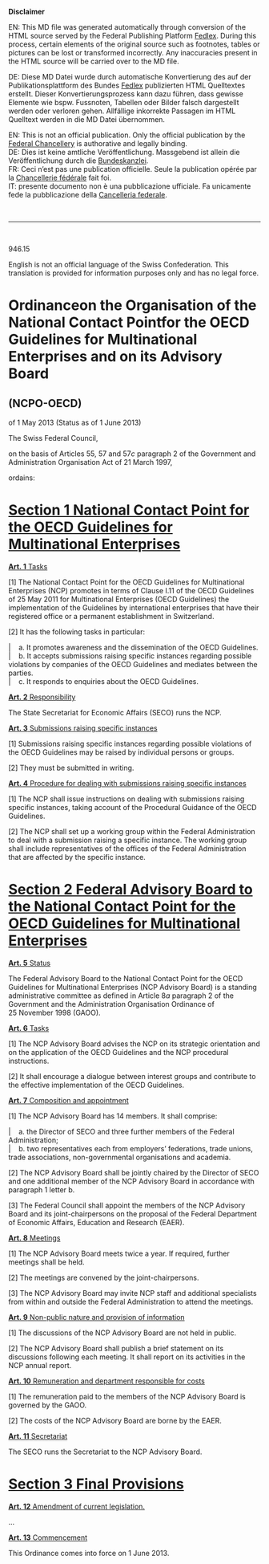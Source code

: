 
**Disclaimer**  

EN: This MD file was generated automatically through conversion of the HTML source served by the Federal Publishing Platform [Fedlex](https://www.fedlex.admin.ch/).
During this process, certain elements of the original source such as footnotes, tables or pictures can be lost or transformed incorrectly. Any inaccuracies present in the HTML source will be carried over to the MD file.  

DE: Diese MD Datei wurde durch automatische Konvertierung des auf der Publikationsplattform des Bundes [Fedlex](https://www.fedlex.admin.ch/) publizierten HTML Quelltextes erstellt.
Dieser Konvertierungsprozess kann dazu führen, dass gewisse Elemente wie bspw. Fussnoten, Tabellen oder Bilder falsch dargestellt werden oder verloren gehen.
Allfällige inkorrekte Passagen im HTML Quelltext werden in die MD Datei übernommen.  

EN: This is not an official publication. Only the official publication by the [Federal Chancellery](https://www.bk.admin.ch/bk/en/home.html) is authorative and legally binding.  
DE: Dies ist keine amtliche Veröffentlichung. Massgebend ist allein die Veröffentlichung durch die [Bundeskanzlei](https://www.bk.admin.ch/bk/de/home.html).  
FR: Ceci n’est pas une publication officielle. Seule la publication opérée par la [Chancellerie fédérale](https://www.bk.admin.ch/bk/fr/home.html) fait foi.  
IT: presente documento non è una pubblicazione ufficiale. Fa unicamente fede la pubblicazione della [Cancelleria federale](https://www.bk.admin.ch/bk/it/home.html).  

&nbsp;

----

&nbsp;

946.15 

English is not an official language of the Swiss Confederation. This translation is provided for information purposes only and has no legal force.

# Ordinanceon the Organisation of the National Contact Pointfor the OECD Guidelines for Multinational Enterprises and on its Advisory Board

## (NCPO-OECD)

of 1 May 2013 (Status as of 1 June 2013)

The Swiss Federal Council,

on the basis of Articles 55, 57 and 57*c* paragraph 2 of the Government and   
Administration Organisation Act of 21 March 1997,

ordains:

# [Section 1 National Contact Point for the OECD Guidelines for Multinational Enterprises](https://www.fedlex.admin.ch/eli/cc/2013/301/en#sec_1)


[**Art. 1** Tasks](https://www.fedlex.admin.ch/eli/cc/2013/301/en#art_1) 

[1] The National Contact Point for the OECD Guidelines for Multinational Enterprises (NCP) promotes in terms of Clause I.11 of the OECD Guidelines of 25 May 2011 for Multinational Enterprises (OECD Guidelines) the implementation of the Guidelines by international enterprises that have their registered office or a permanent establishment in Switzerland.

[2] It has the following tasks in particular:


|    a. It promotes awareness and the dissemination of the OECD Guidelines.  
|    b. It accepts submissions raising specific instances regarding possible violations by companies of the OECD Guidelines and mediates between the parties.  
|    c. It responds to enquiries about the OECD Guidelines.

[**Art. 2** Responsibility](https://www.fedlex.admin.ch/eli/cc/2013/301/en#art_2) 

The State Secretariat for Economic Affairs (SECO) runs the NCP.

[**Art. 3** Submissions raising specific instances](https://www.fedlex.admin.ch/eli/cc/2013/301/en#art_3) 

[1] Submissions raising specific instances regarding possible violations of the OECD Guidelines may be raised by individual persons or groups.

[2] They must be submitted in writing.

[**Art. 4** Procedure for dealing with submissions raising specific instances](https://www.fedlex.admin.ch/eli/cc/2013/301/en#art_4) 

[1] The NCP shall issue instructions on dealing with submissions raising specific instances, taking account of the Procedural Guidance of the OECD Guidelines.

[2] The NCP shall set up a working group within the Federal Administration to deal with a submission raising a specific instance. The working group shall include representatives of the offices of the Federal Administration that are affected by the specific instance.

# [Section 2 Federal Advisory Board to the National Contact Point for the OECD Guidelines for Multinational Enterprises](https://www.fedlex.admin.ch/eli/cc/2013/301/en#sec_2)


[**Art. 5** Status](https://www.fedlex.admin.ch/eli/cc/2013/301/en#art_5) 

The Federal Advisory Board to the National Contact Point for the OECD Guidelines for Multinational Enterprises (NCP Advisory Board) is a standing administrative committee as defined in Article 8*a* paragraph 2 of the Government and the Administration Organisation Ordinance of 25 November 1998 (GAOO).

[**Art. 6** Tasks](https://www.fedlex.admin.ch/eli/cc/2013/301/en#art_6) 

[1] The NCP Advisory Board advises the NCP on its strategic orientation and on the application of the OECD Guidelines and the NCP procedural instructions.

[2] It shall encourage a dialogue between interest groups and contribute to the effective implementation of the OECD Guidelines.

[**Art. 7** Composition and appointment](https://www.fedlex.admin.ch/eli/cc/2013/301/en#art_7) 

[1] The NCP Advisory Board has 14 members. It shall comprise:


|    a. the Director of SECO and three further members of the Federal Administration;  
|    b. two representatives each from employers’ federations, trade unions, trade associations, non-governmental organisations and academia.

[2] The NCP Advisory Board shall be jointly chaired by the Director of SECO and one additional member of the NCP Advisory Board in accordance with paragraph 1 letter b.

[3] The Federal Council shall appoint the members of the NCP Advisory Board and its joint-chairpersons on the proposal of the Federal Department of Economic Affairs, Education and Research (EAER).

[**Art. 8** Meetings](https://www.fedlex.admin.ch/eli/cc/2013/301/en#art_8) 

[1] The NCP Advisory Board meets twice a year. If required, further meetings shall be held.

[2] The meetings are convened by the joint-chairpersons.

[3] The NCP Advisory Board may invite NCP staff and additional specialists from within and outside the Federal Administration to attend the meetings.

[**Art. 9** Non-public nature and provision of information](https://www.fedlex.admin.ch/eli/cc/2013/301/en#art_9) 

[1] The discussions of the NCP Advisory Board are not held in public.

[2] The NCP Advisory Board shall publish a brief statement on its discussions following each meeting. It shall report on its activities in the NCP annual report.

[**Art. 10** Remuneration and department responsible for costs](https://www.fedlex.admin.ch/eli/cc/2013/301/en#art_10) 

[1] The remuneration paid to the members of the NCP Advisory Board is governed by the GAOO.

[2] The costs of the NCP Advisory Board are borne by the EAER.

[**Art. 11** Secretariat](https://www.fedlex.admin.ch/eli/cc/2013/301/en#art_11) 

The SECO runs the Secretariat to the NCP Advisory Board.

# [Section 3 Final Provisions](https://www.fedlex.admin.ch/eli/cc/2013/301/en#sec_3)

[**Art. 12** Amendment of current legislation.](https://www.fedlex.admin.ch/eli/cc/2013/301/en#art_12) 

…

[**Art. 13** Commencement](https://www.fedlex.admin.ch/eli/cc/2013/301/en#art_13) 

This Ordinance comes into force on 1 June 2013.

